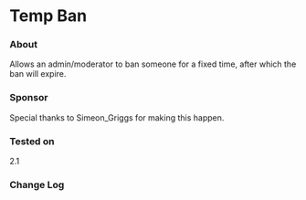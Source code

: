 # Temp Ban #

### About ###
Allows an admin/moderator to ban someone for a fixed time, after which the ban will expire. 

### Sponsor ###
Special thanks to Simeon_Griggs for making this happen.

### Tested on ###
2.1

### Change Log ###

